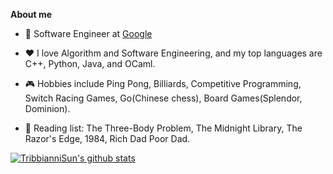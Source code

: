 **About me**

- 💼 Software Engineer at [Google](https://about.google/)

- ❤️ I love Algorithm and Software Engineering, and my top languages are C++, Python, Java, and OCaml. 

- 🎮 Hobbies include Ping Pong, Billiards, Competitive Programming, Switch Racing Games, Go(Chinese chess), Board Games(Splendor, Dominion). 

- 📖 Reading list: The Three-Body Problem, The Midnight Library, The Razor's Edge, 1984, Rich Dad Poor Dad.

[![TribbianniSun's github stats](https://github-readme-stats.vercel.app/api?username=TribbianniSun&show_icons=true&theme=tokyonight)](https://github.com/anuraghazra/github-readme-stats)
